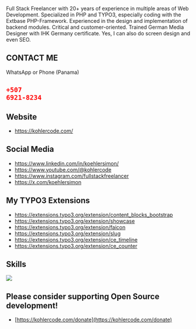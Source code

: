 Full Stack Freelancer with 20+ years of experience in multiple areas of Web Development. Specialized in PHP and TYPO3, especially coding with the Extbase PHP-Framework. Experienced in the design and implementation of backend modules. Critical and customer-oriented. Trained German Media Designer with IHK Germany certificate. Yes, I can also do screen design and even SEO. 

## CONTACT ME
WhatsApp or Phone (Panama)
## <code style="color:red;">+507 6921-8234</code>

## Website

- https://kohlercode.com/

## Social Media

- https://www.linkedin.com/in/koehlersimon/
- https://www.youtube.com/@kohlercode
- https://www.instagram.com/fullstackfreelancer
- https://x.com/koehlersimon

## My TYPO3 Extensions

- https://extensions.typo3.org/extension/content_blocks_bootstrap
- https://extensions.typo3.org/extension/showcase
- https://extensions.typo3.org/extension/faicon
- https://extensions.typo3.org/extension/slug
- https://extensions.typo3.org/extension/ce_timeline
- https://extensions.typo3.org/extension/ce_counter

## Skills

<a href="https://skillicons.dev">
  <img src="https://skillicons.dev/icons?i=php,js,html,mysql,bootstrap,wordpress,ps,blender" />
</a>


## Please consider supporting Open Source development!

- [https://kohlercode.com/donate](https://kohlercode.com/donate)
